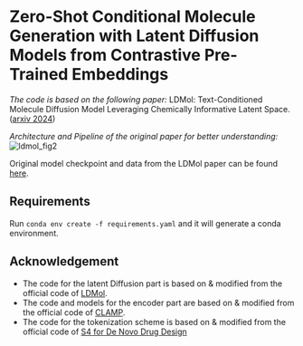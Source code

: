 # Zero-Shot Conditional Molecule Generation with Latent Diffusion Models from Contrastive Pre-Trained Embeddings

*The code is based on the following paper:*
LDMol: Text-Conditioned Molecule Diffusion Model Leveraging Chemically Informative Latent Space. ([arxiv 2024](https://arxiv.org/abs/2405.17829))

*Architecture and Pipeline of the original paper for better understanding:*
![ldmol_fig2](https://github.com/jinhojsk515/LDMol/assets/59189526/1a172fed-39ab-44a6-848b-1740c7b37df4)

Original model checkpoint and data from the LDMol paper can be found [here](https://drive.google.com/drive/folders/170znWA5u3nC7S1mzF7RPNP5faAn56Q45?usp=sharing).


## Requirements
Run `conda env create -f requirements.yaml` and it will generate a conda environment.


## Acknowledgement
* The code for the latent Diffusion part is based on & modified from the official code of [LDMol](https://github.com/jinhojsk515/ldmol).
* The code and models for the encoder part are based on & modified from the official code of [CLAMP](https://github.com/ml-jku/clamp).
* The code for the tokenization scheme is based on & modified from the official code of [S4 for De Novo Drug Design](https://github.com/molML/s4-for-de-novo-drug-design)